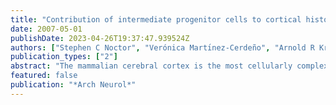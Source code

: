 ```yaml
---
title: "Contribution of intermediate progenitor cells to cortical histogenesis"
date: 2007-05-01
publishDate: 2023-04-26T19:37:47.939524Z
authors: ["Stephen C Noctor", "Verónica Martı́nez-Cerdeño", "Arnold R Kriegstein"]
publication_types: ["2"]
abstract: "The mammalian cerebral cortex is the most cellularly complex structure in the animal kingdom. Almost all cortical neurons are produced during a limited embryonic period by cortical progenitor cells in a proliferative region that surrounds the ventricular system of the developing brain. The proliferative region comprises 2 distinct zones, the ventricular zone, which is a neuroepithelial layer directly adjacent to the ventricular lumen, and the subventricular zone, which is positioned superficial to the ventricular zone. Recent advances in molecular and cell biology have made possible the study of specific cell populations, and 2 cortical progenitor cell types, radial glial cells in the ventricular zone and intermediate progenitor cells in the subventricular zone, have been shown to generate neurons in the embryonic cerebral cortex. These findings have refined our understanding of cortical neurogenesis, with implications for understanding the causes of neurodevelopmental disorders and for their potential treatment."
featured: false
publication: "*Arch Neurol*"
---
```


